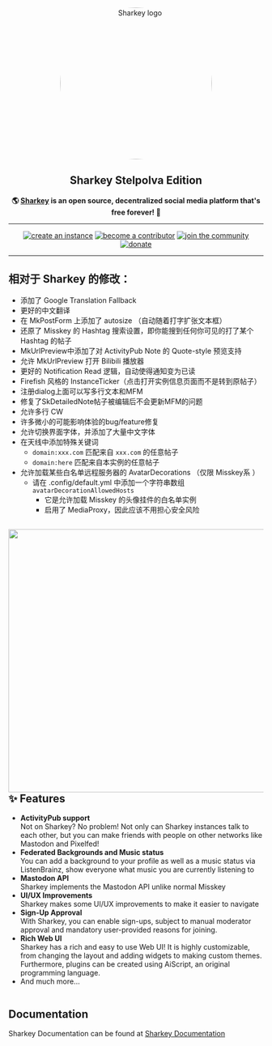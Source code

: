 <div align="center">
<a href="https://joinsharkey.org/">
	<img src="https://activitypub.software/TransFem-org/Sharkey/-/raw/develop/packages/frontend/assets/sharkey.svg" alt="Sharkey logo" style="border-radius:50%" width="300"/>
</a>

## Sharkey Stelpolva Edition

**🌎 **[Sharkey](https://joinsharkey.org/)** is an open source, decentralized social media platform that's free forever! 🚀**

---

<a href="https://docs.joinsharkey.org/docs/install/fresh/">
		<img src="https://custom-icon-badges.herokuapp.com/badge/create_an-instance-FBD53C?logoColor=FBD53C&style=for-the-badge&logo=server&labelColor=363B40" alt="create an instance"/></a>

<a href="./CONTRIBUTING.md">
		<img src="https://custom-icon-badges.herokuapp.com/badge/become_a-contributor-A371F7?logoColor=A371F7&style=for-the-badge&logo=git-merge&labelColor=363B40" alt="become a contributor"/></a>

<a href="https://discord.gg/6VgKmEqHNk">
		<img src="https://custom-icon-badges.herokuapp.com/badge/join_the-community-5865F2?logoColor=5865F2&style=for-the-badge&logo=discord&labelColor=363B40" alt="join the community"/></a>

<a href="https://opencollective.com/sharkey">
		<img src="https://custom-icon-badges.herokuapp.com/badge/donate-81ACF4?logoColor=81ACF4&style=for-the-badge&logo=opencollective&labelColor=363B40" alt="donate"/></a>

---

</div>

## 相对于 Sharkey 的修改：

- 添加了 Google Translation Fallback
- 更好的中文翻译
- 在 MkPostForm 上添加了 autosize （自动随着打字扩张文本框）
- 还原了 Misskey 的 Hashtag 搜索设置，即你能搜到任何你可见的打了某个 Hashtag 的帖子
- MkUrlPreview中添加了对 ActivityPub Note 的 Quote-style 预览支持
- 允许 MkUrlPreview 打开 Bilibili 播放器
- 更好的 Notification Read 逻辑，自动使得通知变为已读
- Firefish 风格的 InstanceTicker（点击打开实例信息页面而不是转到原帖子）
- 注册dialog上面可以写多行文本和MFM
- 修复了SkDetailedNote帖子被编辑后不会更新MFM的问题
- 允许多行 CW
- 许多微小的可能影响体验的bug/feature修复
- 允许切换界面字体，并添加了大量中文字体
- 在天线中添加特殊关键词
	- `domain:xxx.com` 匹配来自 `xxx.com` 的任意帖子
	- `domain:here` 匹配来自本实例的任意帖子
- 允许加载某些白名单远程服务器的 AvatarDecorations （仅限 Misskey系 ）
  - 请在 .config/default.yml 中添加一个字符串数组 `avatarDecorationAllowedHosts`
	- 它是允许加载 Misskey 的头像挂件的白名单实例
	- 启用了 MediaProxy，因此应该不用担心安全风险

<div>

<a href="https://joinsharkey.org/"><img src="https://cdn.shonk.social/files/b671c81c-58cf-4f13-bc96-af0b0c96c667.webp" align="right" height="520px"/></a>

## ✨ Features
- **ActivityPub support**\
Not on Sharkey? No problem! Not only can Sharkey instances talk to each other, but you can make friends with people on other networks like Mastodon and Pixelfed!
- **Federated Backgrounds and Music status**\
You can add a background to your profile as well as a music status via ListenBrainz, show everyone what music you are currently listening to
- **Mastodon API**\
Sharkey implements the Mastodon API unlike normal Misskey
- **UI/UX Improvements**\
Sharkey makes some UI/UX improvements to make it easier to navigate
- **Sign-Up Approval**\
With Sharkey, you can enable sign-ups, subject to manual moderator approval and mandatory user-provided reasons for joining.
- **Rich Web UI**\
       Sharkey has a rich and easy to use Web UI!
       It is highly customizable, from changing the layout and adding widgets to making custom themes.
       Furthermore, plugins can be created using AiScript, an original programming language.
- And much more...

</div>

<div style="clear: both;"></div>

## Documentation

Sharkey Documentation can be found at [Sharkey Documentation](https://docs.joinsharkey.org/docs/install/fresh/)

